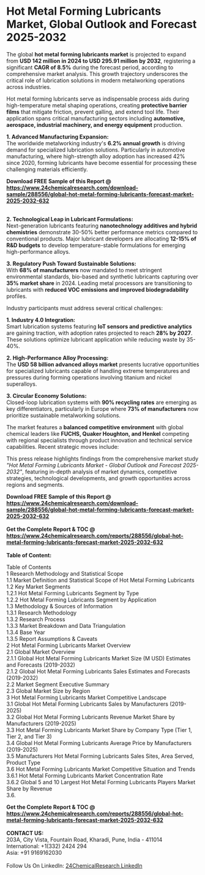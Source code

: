 <h1>Hot Metal Forming Lubricants Market, Global Outlook and Forecast 2025-2032</h1><p>The global <strong>hot metal forming lubricants market</strong> is projected to expand from <strong>USD 142 million in 2024 to USD 295.91 million by 2032</strong>, registering a significant <strong>CAGR of 8.5%</strong> during the forecast period, according to comprehensive market analysis. This growth trajectory underscores the critical role of lubrication solutions in modern metalworking operations across industries.</p><p>Hot metal forming lubricants serve as indispensable process aids during high-temperature metal shaping operations, creating <strong>protective barrier films</strong> that mitigate friction, prevent galling, and extend tool life. Their application spans critical manufacturing sectors including <strong>automotive, aerospace, industrial machinery, and energy equipment</strong> production.</p><p><strong>1. Advanced Manufacturing Expansion:</strong><br> 
The worldwide metalworking industry's <strong>6.2% annual growth</strong> is driving demand for specialized lubrication solutions. Particularly in automotive manufacturing, where high-strength alloy adoption has increased 42% since 2020, forming lubricants have become essential for processing these challenging materials efficiently.</p><div><b>Download FREE Sample of this Report @ 
            <a href="https://www.24chemicalresearch.com/download-sample/288556/global-hot-metal-forming-lubricants-forecast-market-2025-2032-632">
            https://www.24chemicalresearch.com/download-sample/288556/global-hot-metal-forming-lubricants-forecast-market-2025-2032-632</a></b></div><br><p><strong>2. Technological Leap in Lubricant Formulations:</strong><br>
Next-generation lubricants featuring <strong>nanotechnology additives and hybrid chemistries</strong> demonstrate 30-50% better performance metrics compared to conventional products. Major lubricant developers are allocating <strong>12-15% of R&amp;D budgets</strong> to develop temperature-stable formulations for emerging high-performance alloys.</p><p><strong>3. Regulatory Push Toward Sustainable Solutions:</strong><br>
With <strong>68% of manufacturers</strong> now mandated to meet stringent environmental standards, bio-based and synthetic lubricants capturing over <strong>35% market share</strong> in 2024. Leading metal processors are transitioning to lubricants with <strong>reduced VOC emissions and improved biodegradability</strong> profiles.</p><p>Industry participants must address several critical challenges:</p><p><strong>1. Industry 4.0 Integration:</strong><br>
Smart lubrication systems featuring <strong>IoT sensors and predictive analytics</strong> are gaining traction, with adoption rates projected to reach <strong>28% by 2027</strong>. These solutions optimize lubricant application while reducing waste by 35-40%.</p><p><strong>2. High-Performance Alloy Processing:</strong><br>
The <strong>USD 58 billion advanced alloys market</strong> presents lucrative opportunities for specialized lubricants capable of handling extreme temperatures and pressures during forming operations involving titanium and nickel superalloys.</p><p><strong>3. Circular Economy Solutions:</strong><br>
Closed-loop lubrication systems with <strong>90% recycling rates</strong> are emerging as key differentiators, particularly in Europe where <strong>73% of manufacturers</strong> now prioritize sustainable metalworking solutions.</p><p>The market features a <strong>balanced competitive environment</strong> with global chemical leaders like <strong>FUCHS, Quaker Houghton, and Henkel</strong> competing with regional specialists through product innovation and technical service capabilities. Recent strategic moves include:</p><p>This press release highlights findings from the comprehensive market study <em>"Hot Metal Forming Lubricants Market - Global Outlook and Forecast 2025-2032"</em>, featuring in-depth analysis of market dynamics, competitive strategies, technological developments, and growth opportunities across regions and segments.</p><div><b>Download FREE Sample of this Report @ 
            <a href="https://www.24chemicalresearch.com/download-sample/288556/global-hot-metal-forming-lubricants-forecast-market-2025-2032-632">
            https://www.24chemicalresearch.com/download-sample/288556/global-hot-metal-forming-lubricants-forecast-market-2025-2032-632</a></b></div><br><div><b>Get the Complete Report & TOC @ 
            <a href="https://www.24chemicalresearch.com/reports/288556/global-hot-metal-forming-lubricants-forecast-market-2025-2032-632">
            https://www.24chemicalresearch.com/reports/288556/global-hot-metal-forming-lubricants-forecast-market-2025-2032-632</a></b></div><br>
            <b>Table of Content:</b><p>Table of Contents<br />
1 Research Methodology and Statistical Scope<br />
1.1 Market Definition and Statistical Scope of Hot Metal Forming Lubricants<br />
1.2 Key Market Segments<br />
1.2.1 Hot Metal Forming Lubricants Segment by Type<br />
1.2.2 Hot Metal Forming Lubricants Segment by Application<br />
1.3 Methodology & Sources of Information<br />
1.3.1 Research Methodology<br />
1.3.2 Research Process<br />
1.3.3 Market Breakdown and Data Triangulation<br />
1.3.4 Base Year<br />
1.3.5 Report Assumptions & Caveats<br />
2 Hot Metal Forming Lubricants Market Overview<br />
2.1 Global Market Overview<br />
2.1.1 Global Hot Metal Forming Lubricants Market Size (M USD) Estimates and Forecasts (2019-2032)<br />
2.1.2 Global Hot Metal Forming Lubricants Sales Estimates and Forecasts (2019-2032)<br />
2.2 Market Segment Executive Summary<br />
2.3 Global Market Size by Region<br />
3 Hot Metal Forming Lubricants Market Competitive Landscape<br />
3.1 Global Hot Metal Forming Lubricants Sales by Manufacturers (2019-2025)<br />
3.2 Global Hot Metal Forming Lubricants Revenue Market Share by Manufacturers (2019-2025)<br />
3.3 Hot Metal Forming Lubricants Market Share by Company Type (Tier 1, Tier 2, and Tier 3)<br />
3.4 Global Hot Metal Forming Lubricants Average Price by Manufacturers (2019-2025)<br />
3.5 Manufacturers Hot Metal Forming Lubricants Sales Sites, Area Served, Product Type<br />
3.6 Hot Metal Forming Lubricants Market Competitive Situation and Trends<br />
3.6.1 Hot Metal Forming Lubricants Market Concentration Rate<br />
3.6.2 Global 5 and 10 Largest Hot Metal Forming Lubricants Players Market Share by Revenue<br />
3.6.</p><div><b>Get the Complete Report & TOC @ 
            <a href="https://www.24chemicalresearch.com/reports/288556/global-hot-metal-forming-lubricants-forecast-market-2025-2032-632">
            https://www.24chemicalresearch.com/reports/288556/global-hot-metal-forming-lubricants-forecast-market-2025-2032-632</a></b></div><br><b>CONTACT US:</b><br>
            203A, City Vista, Fountain Road, Kharadi, Pune, India - 411014<br>
            International: +1(332) 2424 294<br>
            Asia: +91 9169162030 <br><br>
            Follow Us On LinkedIn: <a href="https://www.linkedin.com/company/24chemicalresearch/">24ChemicalResearch LinkedIn</a>